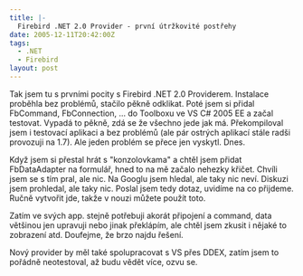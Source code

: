 ```yaml
---
title: |-
  Firebird .NET 2.0 Provider - první útržkovité postřehy
date: 2005-12-11T20:42:00Z
tags:
  - .NET
  - Firebird
layout: post
---
```

Tak jsem tu s prvními pocity s Firebird .NET 2.0 Providerem. Instalace proběhla bez problémů, stačilo pěkně odklikat. Poté jsem si přidal FbCommand, FbConnection, ... do Toolboxu ve VS C# 2005 EE a začal testovat. Vypadá to pěkně, zdá se že všechno jede jak má. Překompiloval jsem i testovací aplikaci a bez problémů (ale pár ostrých aplikací stále radši provozuji na 1.7). Ale jeden problém se přece jen vyskytl. Dnes.

Když jsem si přestal hrát s "konzolovkama" a chtěl jsem přidat FbDataAdapter na formulář, hned to na mě začalo nehezky křičet. Chvíli jsem se s tím pral, ale nic. Na Googlu jsem hledal, ale taky nic neví. Diskuzi jsem prohledal, ale taky nic. Poslal jsem tedy dotaz, uvidíme na co přijdeme. Ručně vytvořit jde, takže v nouzi můžete použít toto.

Zatím ve svých app. stejně potřebuji akorát připojení a command, data většinou jen upravuji nebo jinak překlápím, ale chtěl jsem zkusit i nějaké to zobrazení atd. Doufejme, že brzo najdu řešení.

Nový provider by měl také spolupracovat s VS přes DDEX, zatím jsem to pořádně neotestoval, až budu vědět více, ozvu se.